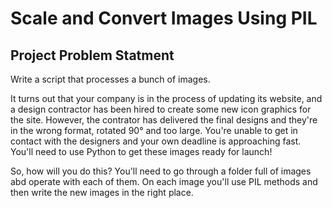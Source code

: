 # Scale and Convert Images Using PIL
## Project Problem Statment 

Write a script that processes a bunch of images. 

It turns out that your company is in the process of updating its website, and a design contractor has been hired to create some new icon graphics for the site. However, the contrator has delivered the final designs and they're in the wrong format, rotated 90° and too large. You're unable to get in contact with the designers and your own deadline is approaching fast. You'll need to use Python to get these images ready for launch!

So, how will you do this? You'll need to go through a folder full of images abd operate with each of them. On each image you'll use PIL methods and then write the new images in the right place. 



